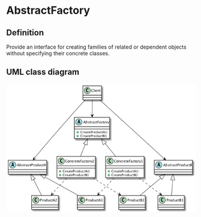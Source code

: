 # AbstractFactory

## Definition
Provide an interface for creating families of related or dependent objects without specifying their concrete classes.
<BR>

## UML class diagram
![GitHub Logo](../../../docs/Diagrams/UML/DesignPatterns/AbstractFactory.png)
